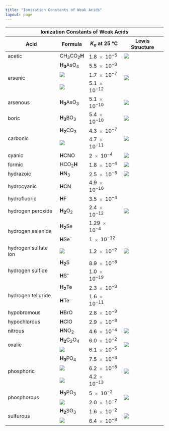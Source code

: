 ```yaml
---
title: "Ionization Constants of Weak Acids"
layout: page
---
```



<table summary="This table has four columns and twenty-two rows. The columns are labeled, &#x201C;Acid,&#x201D; &#x201C;Formula,&#x201D; &#x201C;K subscript a at twenty-five degrees Celsius,&#x201D; and &#x201C;Lewis Structure.&#x201D; The first acid listed is acetic and its formula is C H subscript 3 C O subscript 2 H. The last H in the formula is red. The K subscript a at twenty-five degrees Celsius is 1.8 times ten superscript negative five. The Lewis structure is also shown. It has two C atoms. The first C atom forms single bonds to three hydrogen atoms at 90 degree angles. The first C atom also forms a single bond with the second C atom. The second C atom forms a double bond with an O atom, which has four valence electrons, and forms a single bond with another O atom with four valence electrons. The second O atom also forms a single bond with an H atom. All H atoms are colored red. The second acid is arsenic. There are three formulas listed for arsenic. The first is H subscript 3 A s O subscript 4. The H subscript 3 is red. For this formula the K subscript a at twenty-five degrees Celsius is 5.5 times ten superscript negative three. The second formula is H subscript 2 A s O subscript 4 superscript negative sign. The H subscript 2 is red. For this formula the K subscript a at twenty-five degrees Celsius is 1.7 times ten superscript negative seven. The third formula is H A s O subscript 4 superscript 2 negative sign. The H is red. For this formula, the K subscript a at twenty-five is 5.1 times ten superscript negative 12. The Lewis structure is given and is the same for both formulas. There is an A s atom in the center which forms three single bonds to three O H groups where each O atom has four valence electron. A s also forms a double bond with an O atom which has four valence electrons. All H atoms are colored red. The next acid is arsenous. The formula is H subscript 3 A s O subscript 3. The H subscript 3 is red. The K subscript a at twenty-five degrees Celsius is 5.1 times ten superscript negative ten. The Lewis Structure for arsenous is also given. It has an A s atom with two valence electrons at the center. The A s atom forms a single bond with an O atom with four valence electrons, and the O atom forms a single bond with an H atom. The A s atom also forms another single bond with an O atom with four valence electrons, which also forms a single bond with an H atom. The A s atom also forms a third single bond with another O atom with four valence electrons which forms a single bond with an H atom. All H atoms are colored red. The next acid is boric. The formula is H subscript 3 B O 3. H subscript 3 is red. The K subscript a at twenty-five degrees Celsius is 5.4 times ten superscript negative ten. The Lewis structure is also given. There is a B atom which forms three separate single bonds with three different O atoms. Each O atom forms a single bond with an H atom. All H atoms are red. The next acid is carbonic acid. There are two formulas given for carbonic acid. The first is H subscript 2 C O subscript 3. The H subscript 2 is red. The K subscript a at twenty-five degrees Celsius is 4.3 times ten superscript negative seven. The second formula is H C O subscript 3 superscript negative sign. The H is red. The K subscript a at twenty-five degrees Celsius is 5.6 times ten superscript negative 11. The Lewis structure is also given and is the same for both formulas. It has a C atom which forms a double bond with an O atom with four valence electrons. The C atom also forms a single bond with an O H group, where the O atom has two valence electrons. The C atom also forms another single bond with another O H group, where the O atom has two valence electrons. All of the H atoms are colored red. The next acid is cyanic. The formula is H C N O, and the H is red. The K subscript a at twenty-five degrees Celsius is 2 time ten superscript negative four. The Lewis structure is also given. A C atom forms a double bond with an O atom with four valence electrons. It also forms a double bond with an N atom which has two valence electrons. The N atom also forms a single bond with an H atom. The H atom is colored red. The next acid is formic. The formula is H C O subscript 2 H. The second H is colored red. The K subscript a at twenty-five degrees Celsius is 1.8 time ten superscript negative four. The Lewis structure is also given. A C H group forms a single bond with an O H group where the O has four valence electrons. The C H group also forms a single bond with an O atom with four valence electrons. The next acid is hydrazoic. The formula is H N subscript 3. The H is red. The K subscript a at twenty-five degrees Celsius is 2.5 time ten superscript negative 5. The Lewis structure is also given. There is an N atom with two valence electrons that forms a single bond with an H atom. The N atom also forms a single bond with another N atom, and that N atom forms a triple bond with another N atom with two valence electrons. This yields an N atom with two valence electrons which forms a single bond with an H atom. The N atom also forms a double bond with another N atom, which forms a double bond with another N atom with four valence electrons. All H atoms are red. The next acid is hydrocyanic. The formula is H C N. The H is colored red. The K subscript a at twenty-five degrees Celsius is 4.9 time ten superscript negative ten. There is no Lewis structure given. The next acid is hydrofluoric. The formula is H F. The H is colored red. The K subscript a at twenty-five degrees Celsius is 3.5 time ten superscript negative 4. There is no Lewis structure given. The next acid is hydrogen peroxide. The formula is H subscript 2 O subscript 2. The H subscript 2 is red The K subscript a at twenty-five degrees Celsius is 2.4 time ten superscript negative 12. The Lewis structure is given. There is an H atom which forms a single bond with an O atom with four valence electrons which forms a single bond with another O atom with four valence electrons which forms a single bond with another H atom. The H atoms are red. The next acid is hydrogen selenide. There are two formulas given. The first is H subscript 2 S e. The H subscript 2 is red. The K subscript a at twenty-five degrees Celsius is 1.29 time ten superscript negative four. The second formula is H S  e superscript negative sign. The H is red. the K subscript a at twenty-five degrees Celsius is one times ten superscript negative twelve. There is no Lewis structure given for hydrogen selenide. The next acid is hydrogen sulfate ion. The formula is H S O subscript 4 superscript negative sign. The H is red. The K subscript a at twenty-five degrees Celsius is 1.2 times ten superscript negative 2. The Lewis structure is given. An S atom forms a double bond with an O atom with four valence electrons. It also forms a second double bond with another O atom with four valence electrons. The S atom also forms a single bond with an O atom with six valence electrons, and it forms a single bond with an O atom which forms a single bond with an H atom. The H atom is red. The next acid is hydrogen sulfide. There are two formulas given. The first is H subscript 2 S. The H subscript 2 is red. The K subscript a at twenty-five degrees Celsius is 8.9 times ten superscript negative eight. The second formula is H S superscript negative sign. The K subscript a at twenty-five degrees Celsius is 1.0 times ten superscript negative 19. There is no Lewis structure given. The next acid is hydrogen telluride. There are two formulas given. The first is H subscript 2 T e. The H subscript 2 is red. The K subscript a at twenty-five degrees Celsius is 2.3 times ten superscript negative 3. The second formula is H T e superscript negative sign. The H is red. The K subscript a at twenty-five degrees Celsius is 1.6 times ten superscript negative eleven. There is no Lewis structure given. The next acid is hypobromous. The formula is H B r O. The H is red. The K subscript a at twenty-five degrees Celsius is 1.6 times ten superscript negative nine. There is no Lewis structure given. The next acid is hypochlorous. The formula is H C l O. The H is red. The K subscript a at twenty-five degrees Celsius is 2.9 times ten superscript negative 8. There is no Lewis structure given. The next acid is nitrous. The formula is H N O subscript 2. The H is red. The K subscript a at twenty-five degrees Celsius is 4.6 times ten superscript negative four. The Lewis structure is given. An N atom with two valence electrons forms a single bond with an O atom with four valence electrons. The N atom also forms a single bond with an O H group where the O has four valence electrons. The H atom is red. The next acid is oxalic. There are two formulas given. The first is H subscript 2 C subscript 2 O subscript 4. The H subscript 2 is red. The K subscript a at twenty-five degrees Celsius is 6.0 times ten superscript negative two. The second formula is H C subscript 2 O subscript 4 superscript negative sign. The H is red. The K subscript a at twenty-five degrees Celsius is 6.1 times ten superscript negative five. The Lewis structure is given and is the same for both formulas. An H atom forms a single bond with an O atom which has four valence electrons. the O atom forms a single bond with a C atom. The C atom forms a single bond with another O atom with four valence electrons. The C atom also forms a single with another C atom. The second C atom forms a single bond with an O atom with four valence electrons. The C atom also forms a second single bond with an O atom with four valence electrons. The O atom forms a single bond with an H atom. The H atoms are red. The next acid is phosphoric. There are three formulas given. The first is H subscript 3 P O subscript 4. The H subscript 3 is red. The K subscript a at twenty-five degrees Celsius is 7.5 times ten superscript negative 3. The second formula is H subscript 2 P O subscript 4 superscript negative sign. The H subscript 2 is red. The K subscript a at twenty-five degrees Celsius is 6.2 time ten superscript negative eight. The third formula given is H P O subscript 4 superscript two negative. The K subscript a at twenty-five degrees Celsius is 4.2 times ten superscript negative 13. The H is red. The Lewis structure is given and is the same for all three formulas. A P atom forms a single bond with an O atom with four valence electrons. The O atom forms a single bond with an H atom. The P atom also forms a double bond with an O atom with four valence electrons. The P atom forms a single bond with an O atom with four valence electrons. The O atom forms a single bond with an H atom. The P atom also forms another single bond with another O atom with four valence electrons. The O atom also forms a single bond with an H atom. The H atoms are red. The next acid is phosphorous. There are two formulas given. The first is H subscript 3 P O subscript 3. The H subscript 3 is red. The K subscript a at twenty-five degrees Celsius is five time ten superscript negative two. The second formula is H subscript 2 P O subscript 3 superscript negative sign. The H subscript 2 is red. The K subscript a at twenty-five degrees Celsius is 2.0 times ten superscript negative 7. The Lewis structure is given and is the same for both formulas. A P atom with two valence electrons forms three separate single bonds with three O H groups. The O atoms in all three O H groups each have four valence electrons. The H atoms are red. The last acid in the table is sulfurous. There are two formulas given. The first is H subscript 2 S O subscript 3. The H subscript 2 is red. The K subscript a at twenty-five degrees Celsius is 1.6 times ten superscript negative two. The second formula is H S O subscript 3 superscript negative sign. The H is red. The K subscript a at twenty-five degrees Celsius is 6.4 times ten superscript negative 8. The Lewis structure is given and is the same for both formulas. The S atom has two valence electrons and forms a single bond with an O atom with four valence electrons. The S atom also forms a single bond with an O H group. The O atom has four valence electrons. The S atom also forms another single bond with another O H group. The O atom has four valence electrons." class="span-all"><thead>
<tr valign="middle">
<th colspan="4" data-valign="middle">Ionization Constants of Weak Acids</th>
</tr>
<tr valign="middle">
<th data-valign="middle" data-align="left">Acid</th>
<th data-valign="middle" data-align="left">Formula</th>
<th data-valign="middle" data-align="left"><em>K<sub>a</sub></em> at 25 °C</th>
<th data-valign="middle" data-align="left">Lewis Structure</th>
</tr>
</thead><tbody>
<tr valign="middle">
<td data-valign="middle" data-align="left">acetic</td>
<td data-valign="middle" data-align="left">CH<sub>3</sub>CO<sub>2</sub><strong class="emphasis-one">H</strong></td>
<td data-valign="middle" data-align="left">1.8 <math xmlns="http://www.w3.org/1998/Math/MathML"><mo>×</mo></math> 10<sup>−5</sup></td>
<td data-valign="middle" data-align="left"><span data-type="media" data-alt=" "><img src="../resources/CNX_Chem_00_HH_1sacetic_img.jpg" alt=" " /></span></td>
</tr>

<tr valign="middle">
<td rowspan="3" data-valign="middle" data-align="left">arsenic</td>
<td data-valign="middle" data-align="left"><strong class="emphasis-one">H<sub>3</sub></strong>AsO<sub>4</sub></td>
<td data-valign="middle" data-align="left">5.5 <math xmlns="http://www.w3.org/1998/Math/MathML"><mo>×</mo></math> 10<sup>−3</sup></td>
<td rowspan="3" data-valign="middle" data-align="left"><span data-type="media" data-alt=" "><img src="../resources/CNX_Chem_00_HH_1sarsenic_img.jpg" alt=" " /></span></td>
</tr>

<tr valign="middle">
<td data-valign="middle" data-align="left"><span data-type="media" data-alt=" "><img src="../resources/CNX_Chem_00_HH_chemform1_img.jpg" alt=" " /></span></td>
<td data-valign="middle" data-align="left">1.7 <math xmlns="http://www.w3.org/1998/Math/MathML"><mo>×</mo></math> 10<sup>−7</sup></td>
</tr>

<tr valign="middle">
<td data-valign="middle" data-align="left"><span data-type="media" data-alt=" "><img src="../resources/CNX_Chem_00_HH_chemform2_img.jpg" alt=" " /></span></td>
<td data-valign="middle" data-align="left">5.1 <math xmlns="http://www.w3.org/1998/Math/MathML"><mo>×</mo></math> 10<sup>−12</sup></td>
</tr>

<tr valign="middle">
<td data-valign="middle" data-align="left">arsenous</td>
<td data-valign="middle" data-align="left"><strong class="emphasis-one">H<sub>3</sub></strong>AsO<sub>3</sub></td>
<td data-valign="middle" data-align="left">5.1 <math xmlns="http://www.w3.org/1998/Math/MathML"><mo>×</mo></math> 10<sup>−10</sup></td>
<td data-valign="middle" data-align="left"><span data-type="media" data-alt=" "><img src="../resources/CNX_Chem_00_HH_1sarsenous_img.jpg" alt=" " /></span></td>
</tr>

<tr valign="middle">
<td data-valign="middle" data-align="left">boric</td>
<td data-valign="middle" data-align="left"><strong class="emphasis-one">H<sub>3</sub></strong>BO<sub>3</sub></td>
<td data-valign="middle" data-align="left">5.4 <math xmlns="http://www.w3.org/1998/Math/MathML"><mo>×</mo></math> 10<sup>−10</sup></td>
<td data-valign="middle" data-align="left"><span data-type="media" data-alt=" "><img src="../resources/CNX_Chem_00_HH_1sboric_img.jpg" alt=" " /></span></td>
</tr>

<tr valign="middle">
<td rowspan="2" data-valign="middle" data-align="left">carbonic</td>
<td data-valign="middle" data-align="left"><strong class="emphasis-one">H<sub>2</sub></strong>CO<sub>3</sub></td>
<td data-valign="middle" data-align="left">4.3 <math xmlns="http://www.w3.org/1998/Math/MathML"><mo>×</mo></math> 10<sup>−7</sup></td>
<td rowspan="2" data-valign="middle" data-align="left"><span data-type="media" data-alt=" "><img src="../resources/CNX_Chem_00_HH_1scarbonic_img.jpg" alt=" " /></span></td>
</tr>

<tr valign="middle">
<td data-valign="middle" data-align="left"><span data-type="media" data-alt=" "><img src="../resources/CNX_Chem_00_HH_chemform3_img.jpg" alt=" " /></span></td>
<td data-valign="middle" data-align="left">4.7 <math xmlns="http://www.w3.org/1998/Math/MathML"><mo>×</mo></math> 10<sup>−11</sup></td>
</tr>


<tr valign="middle">
<td data-valign="middle" data-align="left">cyanic</td>
<td data-valign="middle" data-align="left"><strong class="emphasis-one">H</strong>CNO</td>
<td data-valign="middle" data-align="left">2 <math xmlns="http://www.w3.org/1998/Math/MathML"><mo>×</mo></math> 10<sup>−4</sup></td>
<td data-valign="middle" data-align="left"><span data-type="media" data-alt=" "><img src="../resources/CNX_Chem_00_HH_1scyanic_img.jpg" alt=" " /></span></td>
</tr>

<tr valign="middle">
<td data-valign="middle" data-align="left">formic</td>
<td data-valign="middle" data-align="left">HCO<sub>2</sub><strong class="emphasis-one">H</strong></td>
<td data-valign="middle" data-align="left">1.8 <math xmlns="http://www.w3.org/1998/Math/MathML"><mo>×</mo></math> 10<sup>−4</sup></td>
<td data-valign="middle" data-align="left"><span data-type="media" data-alt=" "><img src="../resources/CNX_Chem_00_HH_1sformic_img.jpg" alt=" " /></span></td>
</tr>


<tr valign="middle">
<td data-valign="middle" data-align="left">hydrazoic</td>
<td data-valign="middle" data-align="left"><strong class="emphasis-one">H</strong>N<sub>3</sub></td>
<td data-valign="middle" data-align="left">2.5 <math xmlns="http://www.w3.org/1998/Math/MathML"><mo>×</mo></math> 10<sup>−5</sup></td>
<td data-valign="middle" data-align="left"><span data-type="media" data-alt=" "><img src="../resources/CNX_Chem_00_HH_1shydrazoi_img.jpg" alt=" " /></span></td>
</tr>

<tr valign="middle">
<td data-valign="middle" data-align="left">hydrocyanic</td>
<td data-valign="middle" data-align="left"><strong class="emphasis-one">H</strong>CN</td>
<td data-valign="middle" data-align="left">4.9 <math xmlns="http://www.w3.org/1998/Math/MathML"><mo>×</mo></math> 10<sup>−10</sup></td>
<td data-valign="middle" data-align="left" />
</tr>
<tr valign="middle">
<td data-valign="middle" data-align="left">hydrofluoric</td>
<td data-valign="middle" data-align="left"><strong class="emphasis-one">H</strong>F</td>
<td data-valign="middle" data-align="left">3.5 <math xmlns="http://www.w3.org/1998/Math/MathML"><mo>×</mo></math> 10<sup>−4</sup></td>
<td data-valign="middle" data-align="left" />
</tr>

<tr valign="middle">
<td data-valign="middle" data-align="left">hydrogen peroxide</td>
<td data-valign="middle" data-align="left"><strong class="emphasis-one">H<sub>2</sub></strong>O<sub>2</sub></td>
<td data-valign="middle" data-align="left">2.4 <math xmlns="http://www.w3.org/1998/Math/MathML"><mo>×</mo></math> 10<sup>−12</sup></td>
<td data-valign="middle" data-align="left"><span data-type="media" data-alt=" "><img src="../resources/CNX_Chem_00_HH_1shydroper_img.jpg" alt=" " /></span></td>
</tr>

<tr valign="middle">
<td rowspan="2" data-valign="middle" data-align="left">hydrogen selenide</td>
<td data-valign="middle" data-align="left"><strong class="emphasis-one">H<sub>2</sub></strong>Se</td>
<td data-valign="middle" data-align="left">1.29 <math xmlns="http://www.w3.org/1998/Math/MathML"><mo>×</mo></math> 10<sup>−4</sup></td>
<td data-valign="middle" data-align="left" />
</tr>

<tr valign="middle">
<td data-valign="middle" data-align="left"><strong class="emphasis-one">H</strong>Se<sup>–</sup></td>
<td data-valign="middle" data-align="left">1 <math xmlns="http://www.w3.org/1998/Math/MathML"><mo>×</mo></math> 10<sup>−12</sup></td>
<td data-valign="middle" data-align="left" />
</tr>

<tr valign="middle">
<td data-valign="middle" data-align="left">hydrogen sulfate ion</td>
<td data-valign="middle" data-align="left"><span data-type="media" data-alt=" "><img src="../resources/CNX_Chem_00_HH_chemform4_img.jpg" alt=" " /></span></td>
<td data-valign="middle" data-align="left">1.2 <math xmlns="http://www.w3.org/1998/Math/MathML"><mo>×</mo></math> 10<sup>−2</sup></td>
<td data-valign="middle" data-align="left"><span data-type="media" data-alt=" "><img src="../resources/CNX_Chem_00_HH_1shydrosul_img.jpg" alt=" " /></span></td>
</tr>

<tr valign="middle">
<td rowspan="2" data-valign="middle" data-align="left">hydrogen sulfide</td>
<td data-valign="middle" data-align="left"><strong class="emphasis-one">H<sub>2</sub></strong>S</td>
<td data-valign="middle" data-align="left">8.9 <math xmlns="http://www.w3.org/1998/Math/MathML"><mo>×</mo></math> 10<sup>−8</sup></td>
<td data-valign="middle" data-align="left" />
</tr>


<tr valign="middle">
<td data-valign="middle" data-align="left"><strong class="emphasis-one">H</strong>S<sup>–</sup></td>
<td data-valign="middle" data-align="left">1.0 <math xmlns="http://www.w3.org/1998/Math/MathML"><mo>×</mo></math> 10<sup>−19</sup></td>
<td data-valign="middle" data-align="left" />
</tr>

<tr valign="middle">
<td rowspan="2" data-valign="middle" data-align="left">hydrogen telluride</td>
<td data-valign="middle" data-align="left"><strong class="emphasis-one">H<sub>2</sub></strong>Te</td>
<td data-valign="middle" data-align="left">2.3 <math xmlns="http://www.w3.org/1998/Math/MathML"><mo>×</mo></math> 10<sup>−3</sup></td>
<td data-valign="middle" data-align="left" />
</tr>

<tr valign="middle">
<td data-valign="middle" data-align="left"><strong class="emphasis-one">H</strong>Te<sup>–</sup></td>
<td data-valign="middle" data-align="left">1.6 <math xmlns="http://www.w3.org/1998/Math/MathML"><mo>×</mo></math> 10<sup>−11</sup></td>
<td data-valign="middle" data-align="left" />
</tr>

<tr valign="middle">
<td data-valign="middle" data-align="left">hypobromous</td>
<td data-valign="middle" data-align="left"><strong class="emphasis-one">H</strong>BrO</td>
<td data-valign="middle" data-align="left">2.8 <math xmlns="http://www.w3.org/1998/Math/MathML"><mo>×</mo></math> 10<sup>−9</sup></td>
<td data-valign="middle" data-align="left" />
</tr>

<tr valign="middle">
<td data-valign="middle" data-align="left">hypochlorous</td>
<td data-valign="middle" data-align="left"><strong class="emphasis-one">H</strong>ClO</td>
<td data-valign="middle" data-align="left">2.9 <math xmlns="http://www.w3.org/1998/Math/MathML"><mo>×</mo></math> 10<sup>−8</sup></td>
<td data-valign="middle" data-align="left" />
</tr>


<tr valign="middle">
<td data-valign="middle" data-align="left">nitrous</td>
<td data-valign="middle" data-align="left"><strong class="emphasis-one">H</strong>NO<sub>2</sub></td>
<td data-valign="middle" data-align="left">4.6 <math xmlns="http://www.w3.org/1998/Math/MathML"><mo>×</mo></math> 10<sup>−4</sup></td>
<td data-valign="middle" data-align="left"><span data-type="media" data-alt=" "><img src="../resources/CNX_Chem_00_HH_1snitrous_img.jpg" alt=" " /></span></td>
</tr>

<tr valign="middle">
<td rowspan="2" data-valign="middle" data-align="left">oxalic</td>
<td data-valign="middle" data-align="left"><strong class="emphasis-one">H<sub>2</sub></strong>C<sub>2</sub>O<sub>4</sub></td>
<td data-valign="middle" data-align="left">6.0 <math xmlns="http://www.w3.org/1998/Math/MathML"><mo>×</mo></math> 10<sup>−2</sup></td>
<td rowspan="2" data-valign="middle" data-align="left"><span data-type="media" data-alt=" "><img src="../resources/CNX_Chem_00_HH_1soxalic_img.jpg" alt=" " /></span></td>
</tr>

<tr valign="middle">
<td data-valign="middle" data-align="left"><span data-type="media" data-alt=" "><img src="../resources/CNX_Chem_00_HH_chemform5_img.jpg" alt=" " /></span></td>
<td data-valign="middle" data-align="left">6.1 <math xmlns="http://www.w3.org/1998/Math/MathML"><mo>×</mo></math> 10<sup>−5</sup></td>
</tr>

<tr valign="middle">
<td rowspan="3" data-valign="middle" data-align="left">phosphoric</td>
<td data-valign="middle" data-align="left"><strong class="emphasis-one">H<sub>3</sub></strong>PO<sub>4</sub></td>
<td data-valign="middle" data-align="left">7.5 <math xmlns="http://www.w3.org/1998/Math/MathML"><mo>×</mo></math> 10<sup>−3</sup></td>
<td rowspan="3" data-valign="middle" data-align="left"><span data-type="media" data-alt=" "><img src="../resources/CNX_Chem_00_HH_1sphosphor_img.jpg" alt=" " /></span></td>
</tr>

<tr valign="middle">
<td data-valign="middle" data-align="left"><span data-type="media" data-alt=" "><img src="../resources/CNX_Chem_00_HH_chemform6_img.jpg" alt=" " /></span></td>
<td data-valign="middle" data-align="left">6.2 <math xmlns="http://www.w3.org/1998/Math/MathML"><mo>×</mo></math> 10<sup>−8</sup></td>
</tr>

<tr valign="middle">
<td data-valign="middle" data-align="left"><span data-type="media" data-alt=" "><img src="../resources/CNX_Chem_00_HH_chemform7_img.jpg" alt=" " /></span></td>
<td data-valign="middle" data-align="left">4.2 <math xmlns="http://www.w3.org/1998/Math/MathML"><mo>×</mo></math> 10<sup>−13</sup></td>
</tr>


<tr valign="middle">
<td rowspan="2" data-valign="middle" data-align="left">phosphorous</td>
<td data-valign="middle" data-align="left"><strong class="emphasis-one">H<sub>3</sub></strong>PO<sub>3</sub></td>
<td data-valign="middle" data-align="left">5 <math xmlns="http://www.w3.org/1998/Math/MathML"><mo>×</mo></math> 10<sup>−2</sup></td>
<td rowspan="2" data-valign="middle" data-align="left"><span data-type="media" data-alt=" "><img src="../resources/CNX_Chem_00_HH_1sphospho2_img.jpg" alt=" " /></span></td>
</tr>

<tr valign="middle">
<td data-valign="middle" data-align="left"><span data-type="media" data-alt=" "><img src="../resources/CNX_Chem_00_HH_chemform8_img.jpg" alt=" " /></span></td>
<td data-valign="middle" data-align="left">2.0 <math xmlns="http://www.w3.org/1998/Math/MathML"><mo>×</mo></math> 10<sup>−7</sup></td>
</tr>


<tr valign="middle">
<td rowspan="2" data-valign="middle" data-align="left">sulfurous</td>
<td data-valign="middle" data-align="left"><strong class="emphasis-one">H<sub>2</sub></strong>SO<sub>3</sub></td>
<td data-valign="middle" data-align="left">1.6 <math xmlns="http://www.w3.org/1998/Math/MathML"><mo>×</mo></math> 10<sup>−2</sup></td>
<td rowspan="2" data-valign="middle" data-align="left"><span data-type="media" data-alt=" "><img src="../resources/CNX_Chem_00_HH_1ssulfurou_img.jpg" alt=" " /></span></td>
</tr>

<tr valign="middle">
<td data-valign="middle" data-align="left"><span data-type="media" data-alt=" "><img src="../resources/CNX_Chem_00_HH_chemform9_img.jpg" alt=" " /></span></td>
<td data-valign="middle" data-align="left">6.4 <math xmlns="http://www.w3.org/1998/Math/MathML"><mo>×</mo></math> 10<sup>−8</sup>
</td>
</tr>

</tbody></table>

